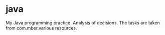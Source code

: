 # java
My Java programming practice. Analysis of decisions.
The tasks are taken from com.mber.various resources.
